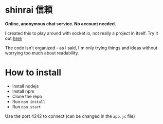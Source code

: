 # shinrai 信頼
**Online, anonymous chat service. No account needed.**

I created this to play around with socket.io, not really a project in itself.
Try it out [here](https://shinrai.tk/)

The code isn't organized - as I said, I'm only trying things and ideas without worrying too much about readability.

# How to install

 * Install nodejs
 * Install npm
 * Clone the repo
 * Run `npm install`
 * Run `npm start`
 
 Use the port 4242 to connect (can be changed in the `app.js` file)
